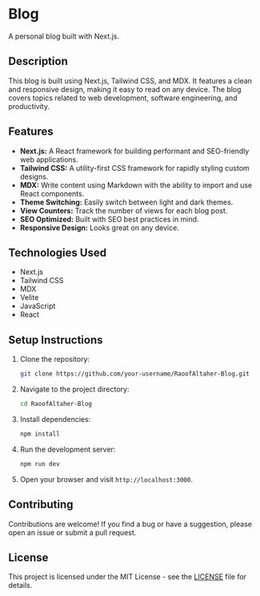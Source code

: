 # Blog

A personal blog built with Next.js.

## Description

This blog is built using Next.js, Tailwind CSS, and MDX. It features a clean and responsive design, making it easy to read on any device. The blog covers topics related to web development, software engineering, and productivity.

## Features

*   **Next.js:**  A React framework for building performant and SEO-friendly web applications.
*   **Tailwind CSS:**  A utility-first CSS framework for rapidly styling custom designs.
*   **MDX:**  Write content using Markdown with the ability to import and use React components.
*   **Theme Switching:**  Easily switch between light and dark themes.
*   **View Counters:**  Track the number of views for each blog post.
*   **SEO Optimized:**  Built with SEO best practices in mind.
*   **Responsive Design:**  Looks great on any device.

## Technologies Used

*   Next.js
*   Tailwind CSS
*   MDX
*   Velite
*   JavaScript
*   React

## Setup Instructions

1.  Clone the repository:

    ```bash
    git clone https://github.com/your-username/RaoofAltaher-Blog.git
    ```
2.  Navigate to the project directory:

    ```bash
    cd RaoofAltaher-Blog
    ```
3.  Install dependencies:

    ```bash
    npm install
    ```
4.  Run the development server:

    ```bash
    npm run dev
    ```
5.  Open your browser and visit `http://localhost:3000`.

## Contributing

Contributions are welcome! If you find a bug or have a suggestion, please open an issue or submit a pull request.

## License

This project is licensed under the MIT License - see the [LICENSE](LICENSE) file for details.
